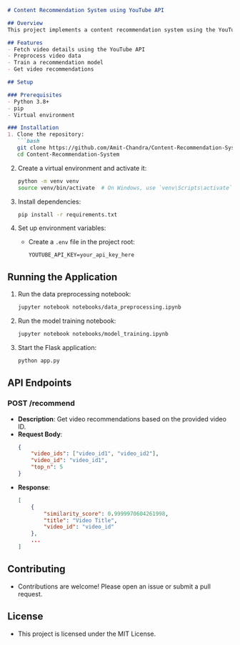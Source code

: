 ```markdown
# Content Recommendation System using YouTube API

## Overview
This project implements a content recommendation system using the YouTube API. The system fetches video details, processes the data, and provides recommendations based on video similarity.

## Features
- Fetch video details using the YouTube API
- Preprocess video data
- Train a recommendation model
- Get video recommendations

## Setup

### Prerequisites
- Python 3.8+
- pip
- Virtual environment

### Installation
1. Clone the repository:
   ```bash
   git clone https://github.com/Amit-Chandra/Content-Recommendation-System.git
   cd Content-Recommendation-System
   ```

2. Create a virtual environment and activate it:
   ```bash
   python -m venv venv
   source venv/bin/activate  # On Windows, use `venv\Scripts\activate`
   ```

3. Install dependencies:
   ```bash
   pip install -r requirements.txt
   ```

4. Set up environment variables:
   - Create a `.env` file in the project root:
     ```
     YOUTUBE_API_KEY=your_api_key_here
     ```

## Running the Application

1. Run the data preprocessing notebook:
   ```bash
   jupyter notebook notebooks/data_preprocessing.ipynb
   ```

2. Run the model training notebook:
   ```bash
   jupyter notebook notebooks/model_training.ipynb
   ```

3. Start the Flask application:
   ```bash
   python app.py
   ```

## API Endpoints

### POST /recommend
- **Description**: Get video recommendations based on the provided video ID.
- **Request Body**:
  ```json
  {
      "video_ids": ["video_id1", "video_id2"],
      "video_id": "video_id1",
      "top_n": 5
  }
  ```
- **Response**:
  ```json
  [
      {
          "similarity_score": 0.9999970604261998,
          "title": "Video Title",
          "video_id": "video_id"
      },
      ...
  ]
  ```

## Contributing
- Contributions are welcome! Please open an issue or submit a pull request.

## License
- This project is licensed under the MIT License.
```
